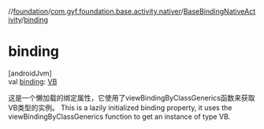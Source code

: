 //[foundation](../../../index.md)/[com.gyf.foundation.base.activity.nativer](../index.md)/[BaseBindingNativeActivity](index.md)/[binding](binding.md)

# binding

[androidJvm]\
val [binding](binding.md): [VB](index.md)

这是一个懒加载的绑定属性，它使用了viewBindingByClassGenerics函数来获取VB类型的实例。 This is a lazily initialized binding property, it uses the viewBindingByClassGenerics function to get an instance of type VB.